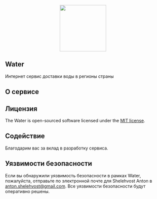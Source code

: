 <p align="center"><a href="https://laravel.com" target="_blank"><img width="150"src="https://laravel.com/laravel.png"></a></p>

## Water
Интернет сервис доставки воды в регионы страны

## О сервисе


## Лицензия

The Water is open-sourced software licensed under the [MIT license](http://opensource.org/licenses/MIT).

## Содействие

Благодарим вас за вклад в разработку сервиса. 

## Уязвимости безопасности
Если вы обнаружили уязвимость безопасности в рамках Water, пожалуйста, отправьте по электронной почте для Shelehvost Anton в anton.shelehvost@gmail.com. Все уязвимости безопасности будут оперативно решены.
